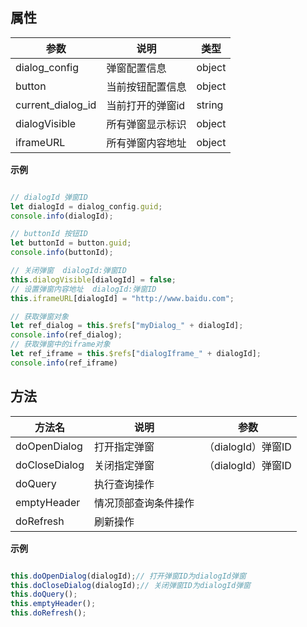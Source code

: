 ##   属性  
 
| 参数    | 说明      | 类型 |
| ------- |---------|-----| 
|  dialog_config  |  弹窗配置信息  |  object  | 
|  button  |  当前按钮配置信息  |  object  |  
|  current_dialog_id  |  当前打开的弹窗id  |  string  |  
|  dialogVisible  |  所有弹窗显示标识  |  object  |  
|  iframeURL  |  所有弹窗内容地址  |  object  |  
 

**示例**
```javascript

// dialogId 弹窗ID
let dialogId = dialog_config.guid;
console.info(dialogId);

// buttonId 按钮ID
let buttonId = button.guid;
console.info(buttonId);

// 关闭弹窗  dialogId:弹窗ID
this.dialogVisible[dialogId] = false;
// 设置弹窗内容地址  dialogId:弹窗ID
this.iframeURL[dialogId] = "http://www.baidu.com";

// 获取弹窗对象
let ref_dialog = this.$refs["myDialog_" + dialogId];
console.info(ref_dialog);
// 获取弹窗中的iframe对象
let ref_iframe = this.$refs["dialogIframe_" + dialogId];
console.info(ref_iframe)

```

 ##   方法  
  
| 方法名    | 说明      | 参数 |
| ------- |---------|-----| 
|  doOpenDialog  |  打开指定弹窗  |  （dialogId）弹窗ID  | 
|  doCloseDialog  |   关闭指定弹窗 |  （dialogId）弹窗ID  | 
|  doQuery  |   执行查询操作 |    | 
|  emptyHeader  |   情况顶部查询条件操作 |    | 
|  doRefresh  |   刷新操作 |    | 
 
**示例**
```javascript

this.doOpenDialog(dialogId);// 打开弹窗ID为dialogId弹窗 
this.doCloseDialog(dialogId);// 关闭弹窗ID为dialogId弹窗 
this.doQuery();
this.emptyHeader();
this.doRefresh();
 
``` 


